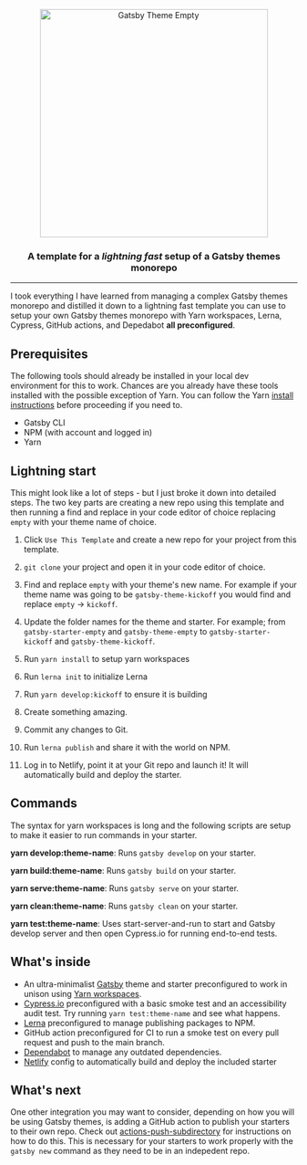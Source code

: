 <p align="center">
    <img alt="Gatsby Theme Empty" src="https://www.erichowey.dev/images/empty-logo.png" width="400" />
</p>

<h3 align="center">A template for a <i>lightning fast</i> setup of a Gatsby themes monorepo</h3>

<hr/>

I took everything I have learned from managing a complex Gatsby themes monorepo and distilled it down to a lightning fast template you can use to setup your own Gatsby themes monorepo with Yarn workspaces, Lerna, Cypress, GitHub actions, and Depedabot **all preconfigured**.

## Prerequisites

The following tools should already be installed in your local dev environment for this to work. Chances are you already have these tools installed with the possible exception of Yarn. You can follow the Yarn [install instructions](https://classic.yarnpkg.com/en/docs/install/) before proceeding if you need to.

- Gatsby CLI
- NPM (with account and logged in)
- Yarn

## Lightning start

This might look like a lot of steps - but I just broke it down into detailed steps. The two key parts are creating a new repo using this template and then running a find and replace in your code editor of choice replacing `empty` with your theme name of choice.

1. Click `Use This Template` and create a new repo for your project from this template.

1. `git clone` your project and open it in your code editor of choice.

1. Find and replace `empty` with your theme's new name. For example if your theme name was going to be `gatsby-theme-kickoff` you would find and replace `empty` -> `kickoff`.

1. Update the folder names for the theme and starter. For example; from `gatsby-starter-empty` and `gatsby-theme-empty` to `gatsby-starter-kickoff` and `gatsby-theme-kickoff`.

1. Run `yarn install` to setup yarn workspaces

1. Run `lerna init` to initialize Lerna

1. Run `yarn develop:kickoff` to ensure it is building

1. Create something amazing.

1. Commit any changes to Git.

1. Run `lerna publish` and share it with the world on NPM.

1. Log in to Netlify, point it at your Git repo and launch it! It will automatically build and deploy the starter.

## Commands

The syntax for yarn workspaces is long and the following scripts are setup to make it easier to run commands in your starter.

**yarn develop:theme-name**: Runs `gatsby develop` on your starter.

**yarn build:theme-name**: Runs `gatsby build` on your starter.

**yarn serve:theme-name**: Runs `gatsby serve` on your starter.

**yarn clean:theme-name**: Runs `gatsby clean` on your starter.

**yarn test:theme-name**: Uses start-server-and-run to start and Gatsby develop server and then open Cypress.io for running end-to-end tests.

## What's inside

- An ultra-minimalist [Gatsby](https://www.gatsbyjs.com/) theme and starter preconfigured to work in unison using [Yarn workspaces](https://classic.yarnpkg.com/en/docs/workspaces/).
- [Cypress.io](https://www.cypress.io/) preconfigured with a basic smoke test and an accessibility audit test. Try running `yarn test:theme-name` and see what happens.
- [Lerna](https://github.com/lerna/lerna) preconfigured to manage publishing packages to NPM.
- GitHub action preconfigured for CI to run a smoke test on every pull request and push to the main branch.
- [Dependabot](https://docs.github.com/en/github/administering-a-repository/keeping-your-dependencies-updated-automatically) to manage any outdated dependencies.
- [Netlify](https://www.netlify.com/) config to automatically build and deploy the included starter

## What's next

One other integration you may want to consider, depending on how you will be using Gatsby themes, is adding a GitHub action to publish your starters to their own repo. Check out [actions-push-subdirectory](https://github.com/johno/actions-push-subdirectories) for instructions on how to do this. This is necessary for your starters to work properly with the `gatsby new` command as they need to be in an indepedent repo.
